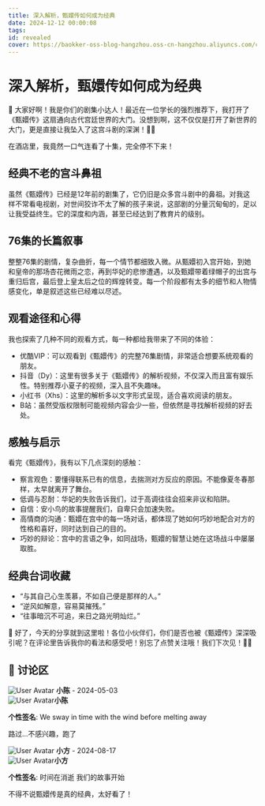 ```yaml
---
title: 深入解析，甄嬛传如何成为经典
date: 2024-12-12 00:00:08
tags:
id: revealed
cover: https://baokker-oss-blog-hangzhou.oss-cn-hangzhou.aliyuncs.com/cdn_for_blog/blog_imgs/zhenhuan.jpg
---
```


# 深入解析，甄嬛传如何成为经典

🌟 大家好啊！我是你们的剧集小达人！最近在一位学长的强烈推荐下，我打开了《甄嬛传》这扇通向古代宫廷世界的大门。没想到啊，这不仅仅是打开了新世界的大门，更是直接让我坠入了这宫斗剧的深渊！🏰✨ 

在酒店里，我竟然一口气连看了十集，完全停不下来！

## 经典不老的宫斗鼻祖

虽然《甄嬛传》已经是12年前的剧集了，它仍旧是众多宫斗剧中的鼻祖。对我这样不常看电视剧，对世间狡诈不太了解的孩子来说，这部剧的分量沉甸甸的，足以让我受益终生。它的深度和内涵，甚至已经达到了教育片的级别。

## 76集的长篇叙事

整整76集的剧情，复杂曲折，每一个情节都细致入微。从甄嬛初入宫开始，到她和皇帝的那场杏花微雨之恋，再到华妃的悲惨遭遇，以及甄嬛带着绿帽子的出宫与重归后宫，最后登上皇太后之位的辉煌转变。每一个阶段都有太多的细节和人物情感变化，单是叙述这些已经难以尽述。

## 观看途径和心得

我也探索了几种不同的观看方式，每一种都给我带来了不同的体验：

- 优酷VIP：可以观看到《甄嬛传》的完整76集剧情，非常适合想要系统观看的朋友。
- 抖音（Dy）：这里有很多关于《甄嬛传》的解析视频，不仅深入而且富有娱乐性。特别推荐小夏子的视频，深入且不失趣味。
- 小红书（Xhs）：这里的解析多以文字形式呈现，适合喜欢阅读的朋友。
- B站：虽然受版权限制可能视频内容会少一些，但依然是寻找解析视频的好去处。

## 感触与启示

看完《甄嬛传》，我有以下几点深刻的感触：

- 察言观色：要懂得联系已有的信息，去揣测对方反应的原因。不能像夏冬春那样，太早就离开了舞台。
- 低调与忍耐：华妃的失败告诉我们，过于高调往往会招来非议和陷阱。
- 自信：安小鸟的故事提醒我们，自卑只会加速失败。
- 高情商的沟通：甄嬛在宫中的每一场对话，都体现了她如何巧妙地配合对方的性格和喜好，同时达到自己的目的。
- 巧妙的辩论：宫中的言语之争，如同战场，甄嬛的智慧让她在这场战斗中屡屡取胜。

## 经典台词收藏

- “与其自己心生羡慕，不如自己便是那样的人。”
- “逆风如解意，容易莫摧残。”
- “往事暗沉不可追，来日之路光明灿烂。”

🌸 好了，今天的分享就到这里啦！各位小伙伴们，你们是否也被《甄嬛传》深深吸引呢？在评论里告诉我你的看法和感受吧！别忘了点赞关注哦！我们下次见！👋🎉

<div class="comments-container">
    <h2>💬 讨论区</h2>
    <div class="comment" data-date="2024-05-03">
            <div class="comment-header">
                <img src="https://upic-1301780692.cos.ap-shanghai.myqcloud.com/image-20241024001651941-20241024-001652.png" alt="User Avatar" class="comment-avatar">
                <strong>小陈</strong> - <span>2024-05-03</span>
                <div class="popover">
                    <div class="popover-content">
                        <img src="https://upic-1301780692.cos.ap-shanghai.myqcloud.com/image-20241024001651941-20241024-001652.png" alt="User Avatar" class="comment-avatar"><strong>小陈</strong>
                        <span class="status-indicator xiaochen"></span>
                        <p><b>个性签名</b>: We sway in time with the wind before melting away</p>
                    </div>
                </div>
            </div>
            <div class="comment-body">
                <p>路过...不感兴趣，跑了</p>
            </div>
        </div>
    <div class="comment" data-date="2024-08-18">
        <div class="comment-header">
            <img src="https://upic-1301780692.cos.ap-shanghai.myqcloud.com/image-20241024115354321-20241024-115355.png" alt="User Avatar" class="comment-avatar">
            <strong>小方</strong> - <span>2024-08-17</span>
            <div class="popover">
                <div class="popover-content">
                    <img src="https://upic-1301780692.cos.ap-shanghai.myqcloud.com/image-20241024115354321-20241024-115355.png" alt="User Avatar" class="comment-avatar"><strong>小方</strong>
                    <span class="status-indicator xiaofang"></span>
                    <p><b>个性签名</b>: 时间在消逝 我们的故事开始</p>
                </div>
            </div>
        </div>
        <div class="comment-body">
            <p>不得不说甄嬛传是真的经典，太好看了！</p>
        </div>
</div>


